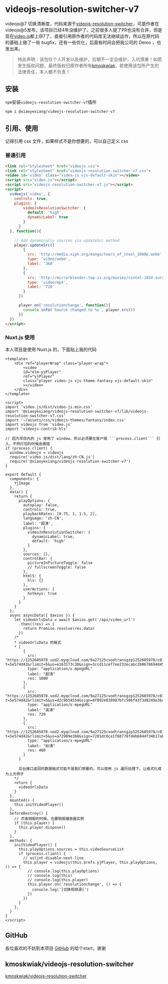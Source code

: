 # videojs-resolution-switcher-v7

 videojs@7 切换清晰度，代码来源于[videojs-resolution-switcher](https://github.com/kmoskwiak/videojs-resolution-switcher)，可是作者在videojs@5发布，该项目已经4年没维护了，之前很多人提了PR也没有合并，但是现在[video.js](https://github.com/videojs/video.js)都上@7了，直接引用原作者的代码库无法继续运作，所以在原代码的基础上做了一些 bugfix，还有一些优化，后面有时间会把我公司的 Demo ，也发出来。

> 特此声明：该包仅个人开发以及维护，后期不一定会维护，入坑慎重！如若发生版权问题，最终版权归原作者所有[kmoskwiak](https://github.com/kmoskwiak)，若使用该包所产生的法律责任，本人概不负责！

## 安装

```npm```安装```videojs-resolution-switcher-v7```插件

``` sh
npm i @xiaoyexiang/videojs-resolution-switcher-v7
```

## 引用、使用

记得引用 css 文件，如果样式不是你想要的，可以自己定义 css

### 普通引用

``` html
<link rel="stylesheet" href="videojs.css">
<link rel="stylesheet" href="videojs-resolution-switcher-v7.css">
<video id='video' class="video-js vjs-default-skin"></video>
<script src="video.js"></script>
<script src="videojs-resolution-switcher-v7.js"></script>
<script>
  videojs('video', {
    controls: true,
    plugins: {
        videoJsResolutionSwitcher: {
          default: 'high',
          dynamicLabel: true
        }
      }
  }, function(){
  
    // Add dynamically sources via updateSrc method
    player.updateSrc([
        {
          src: 'http://media.xiph.org/mango/tears_of_steel_1080p.webm',
          type: 'video/webm',
          label: '360'
        },
        {
          src: 'http://mirrorblender.top-ix.org/movies/sintel-1024-surround.mp4',
          type: 'video/mp4',
          label: '720'
        }
      ])

      player.on('resolutionchange', function(){
        console.info('Source changed to %s', player.src())
      })
  })
</script>
```

### Nuxt.js 使用

本人项目是使用 Nuxt.js 的，下面贴上我的代码

``` vue
<template>
    <div ref="playerWrap" class="player-wrap">
        <video
        id="elm-yjPlayer"
        ref="yjPlayer"
        class="player video-js vjs-theme-fantasy vjs-default-skin"
        ></video>
    </div>
</template>

<script>
import 'video.js/dist/video-js.min.css'
import '@xiaoyexiang/videojs-resolution-switcher-v7/lib/videojs-resolution-switcher-v7.css'
import '~/assets/css/videojs-themes/fantasy/index.css'
import videojs from 'video.js'
import 'videojs-contrib-hls'

// 因为项目内的 js 使用了 window，所以必须要在客户端 ```process.client``` 引入，不然打包的时候会报错
if (process.client) {
  window.videojs = videojs
  require('video.js/dist/lang/zh-CN.js')
  require('@xiaoyexiang/videojs-resolution-switcher-v7')
}

export default {
  components: {
    YjImage
  },
  data() {
    return {
      playOptions: {
        autoplay: false,
        controls: true,
        playbackRates: [0.75, 1, 1.5, 2],
        language: 'zh-CN',
        label: '超清',
        plugins: {
          videoJsResolutionSwitcher: {
            dynamicLabel: true,
            default: 'high'
          }
        },
        sources: [],
        controlBar: {
          pictureInPictureToggle: false
          // fullscreenToggle: false
        },
        html5: {
          hls: {}
        },
        userActions: {
          hotkeys: true
        }
      }
    }
  },
  async asyncData({ $axios }) {
    let videoUrlsData = await $axios.get('/api/video_url')
      .then((res) => {
        return Promise.resolve(res.data)
      })
    /*
    * videoUrlsData 的格式
    * [
        {
          src: "https://1252685978.vod2.myqcloud.com/9a27125cvodtransgzp1252685978/c0155b3f5285890788786290644/v.f240.m3u8?t=5e574d42&rlimit=5&us=e163173c30&sign=3ccd11cef7ee232ecabc2b0676694d45"
          type: "application/x-mpegURL"
          label: "超清"
          res: 1080
        },
        {
          src: "https://1252685978.vod2.myqcloud.com/9a27125cvodtransgzp1252685978/c0155b3f5285890788786290644/v.f230.m3u8?t=5e574d42&rlimit=5&us=d2c9b54554&sign=8f092e038987bfc506f43f3d8249e3ba"
          type: "application/x-mpegURL"
          label: "高清"
          res: 720
        },
        {
          src: "https://1252685978.vod2.myqcloud.com/9a27125cvodtransgzp1252685978/c0155b3f5285890788786290644/v.f220.m3u8?t=5e574d42&rlimit=5&us=a72989e3b8&sign=7201dc0ce1f68778fd4b6844f34b17ab"
          type: "application/x-mpegURL"
          label: "标清"
          res: 480
        }
      ]

      后台接口返回的数据格式可能不是我们想要的，可以使用 js 遍历处理下，让格式化成为上方例子
    */
    return {
      videoUrlsData
    }
  },
  mounted() {
    this.initVideoPlayer()
  },
  beforeDestroy() {
    // 页面销毁的时候，也要销毁播放器实例
    if (this.player) {
      this.player.dispose()
    }
  },
  methods: {
    initVideoPlayer() {
      this.playOptions.sources = this.videoSourceList
      if (process.client) {
        // eslint-disable-next-line
        this.player = videojs(this.$refs.yjPlayer, this.playOptions, () => {
          // console.log(this.playOptions)
          // console.log(this)
          // console.log(this.player)
          this.player.on('resolutionchange', () => {
            console.log('[切换视频源]')
          })
        })
      }
    },
  }
}
</script>

```

## GitHub

各位喜欢的不妨到本项目 [GitHub](https://github.com/xiaoyexiang/videojs-resolution-switcher-v7) 的给个start，谢谢

## kmoskwiak/videojs-resolution-switcher

[kmoskwiak/videojs-resolution-switcher](https://github.com/kmoskwiak/videojs-resolution-switcher)

